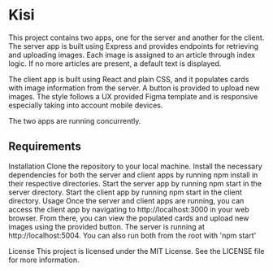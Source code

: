 # Kisi

This project contains two apps, one for the server and another for the client. The server app is built using Express and provides endpoints for retrieving and uploading images. Each image is assigned to an article through index logic. If no more articles are present, a default text is displayed.

The client app is built using React and plain CSS, and it populates cards with image information from the server. A button is provided to upload new images. The style follows a UX provided Figma template and is responsive especially taking into account mobile devices.

The two apps are running concurrently.

## Requirements
Installation
Clone the repository to your local machine.
Install the necessary dependencies for both the server and client apps by running npm install in their respective directories.
Start the server app by running npm start in the server directory.
Start the client app by running npm start in the client directory.
Usage
Once the server and client apps are running, you can access the client app by navigating to http://localhost:3000 in your web browser. From there, you can view the populated cards and upload new images using the provided button. The server is running at http://localhost:5004. You can also run both from the root with 'npm start'


License
This project is licensed under the MIT License. See the LICENSE file for more information.